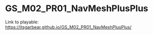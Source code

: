 # GS_M02_PR01_NavMeshPlusPlus

Link to playable: https://itsgarbear.github.io/GS_M02_PR01_NavMeshPlusPlus/
